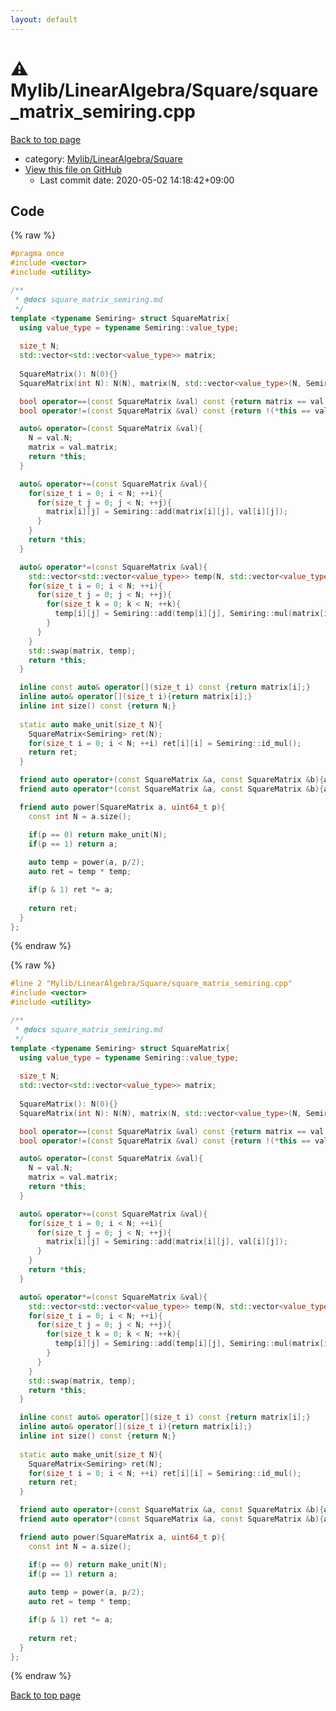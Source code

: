 ```yaml
---
layout: default
---
```


<!-- mathjax config similar to math.stackexchange -->
<script type="text/javascript" async
  src="https://cdnjs.cloudflare.com/ajax/libs/mathjax/2.7.5/MathJax.js?config=TeX-MML-AM_CHTML">
</script>
<script type="text/x-mathjax-config">
  MathJax.Hub.Config({
    TeX: { equationNumbers: { autoNumber: "AMS" }},
    tex2jax: {
      inlineMath: [ ['$','$'] ],
      processEscapes: true
    },
    "HTML-CSS": { matchFontHeight: false },
    displayAlign: "left",
    displayIndent: "2em"
  });
</script>

<script type="text/javascript" src="https://cdnjs.cloudflare.com/ajax/libs/jquery/3.4.1/jquery.min.js"></script>
<script src="https://cdn.jsdelivr.net/npm/jquery-balloon-js@1.1.2/jquery.balloon.min.js" integrity="sha256-ZEYs9VrgAeNuPvs15E39OsyOJaIkXEEt10fzxJ20+2I=" crossorigin="anonymous"></script>
<script type="text/javascript" src="../../../../assets/js/copy-button.js"></script>
<link rel="stylesheet" href="../../../../assets/css/copy-button.css" />


# :warning: Mylib/LinearAlgebra/Square/square_matrix_semiring.cpp

<a href="../../../../index.html">Back to top page</a>

* category: <a href="../../../../index.html#b58b3fdb1287502881e9117a37552614">Mylib/LinearAlgebra/Square</a>
* <a href="{{ site.github.repository_url }}/blob/master/Mylib/LinearAlgebra/Square/square_matrix_semiring.cpp">View this file on GitHub</a>
    - Last commit date: 2020-05-02 14:18:42+09:00




## Code

<a id="unbundled"></a>
{% raw %}
```cpp
#pragma once
#include <vector>
#include <utility>

/**
 * @docs square_matrix_semiring.md
 */
template <typename Semiring> struct SquareMatrix{
  using value_type = typename Semiring::value_type;
  
  size_t N;
  std::vector<std::vector<value_type>> matrix;
  
  SquareMatrix(): N(0){}
  SquareMatrix(int N): N(N), matrix(N, std::vector<value_type>(N, Semiring::id_add())){}

  bool operator==(const SquareMatrix &val) const {return matrix == val.matrix;}
  bool operator!=(const SquareMatrix &val) const {return !(*this == val);}

  auto& operator=(const SquareMatrix &val){
    N = val.N;
    matrix = val.matrix;
    return *this;
  }

  auto& operator+=(const SquareMatrix &val){
    for(size_t i = 0; i < N; ++i){
      for(size_t j = 0; j < N; ++j){
        matrix[i][j] = Semiring::add(matrix[i][j], val[i][j]);
      }
    }
    return *this;
  }

  auto& operator*=(const SquareMatrix &val){
    std::vector<std::vector<value_type>> temp(N, std::vector<value_type>(N));
    for(size_t i = 0; i < N; ++i){
      for(size_t j = 0; j < N; ++j){
        for(size_t k = 0; k < N; ++k){
          temp[i][j] = Semiring::add(temp[i][j], Semiring::mul(matrix[i][k], val[k][j]));
        }
      }
    }
    std::swap(matrix, temp);
    return *this;
  }

  inline const auto& operator[](size_t i) const {return matrix[i];}
  inline auto& operator[](size_t i){return matrix[i];}
  inline int size() const {return N;}
  
  static auto make_unit(size_t N){
    SquareMatrix<Semiring> ret(N);
    for(size_t i = 0; i < N; ++i) ret[i][i] = Semiring::id_mul();
    return ret;
  }

  friend auto operator+(const SquareMatrix &a, const SquareMatrix &b){auto ret = a; ret += b; return ret;}
  friend auto operator*(const SquareMatrix &a, const SquareMatrix &b){auto ret = a; ret *= b; return ret;}

  friend auto power(SquareMatrix a, uint64_t p){
    const int N = a.size();

    if(p == 0) return make_unit(N);
    if(p == 1) return a;
  
    auto temp = power(a, p/2);
    auto ret = temp * temp;

    if(p & 1) ret *= a;
 
    return ret;
  }
};

```
{% endraw %}

<a id="bundled"></a>
{% raw %}
```cpp
#line 2 "Mylib/LinearAlgebra/Square/square_matrix_semiring.cpp"
#include <vector>
#include <utility>

/**
 * @docs square_matrix_semiring.md
 */
template <typename Semiring> struct SquareMatrix{
  using value_type = typename Semiring::value_type;
  
  size_t N;
  std::vector<std::vector<value_type>> matrix;
  
  SquareMatrix(): N(0){}
  SquareMatrix(int N): N(N), matrix(N, std::vector<value_type>(N, Semiring::id_add())){}

  bool operator==(const SquareMatrix &val) const {return matrix == val.matrix;}
  bool operator!=(const SquareMatrix &val) const {return !(*this == val);}

  auto& operator=(const SquareMatrix &val){
    N = val.N;
    matrix = val.matrix;
    return *this;
  }

  auto& operator+=(const SquareMatrix &val){
    for(size_t i = 0; i < N; ++i){
      for(size_t j = 0; j < N; ++j){
        matrix[i][j] = Semiring::add(matrix[i][j], val[i][j]);
      }
    }
    return *this;
  }

  auto& operator*=(const SquareMatrix &val){
    std::vector<std::vector<value_type>> temp(N, std::vector<value_type>(N));
    for(size_t i = 0; i < N; ++i){
      for(size_t j = 0; j < N; ++j){
        for(size_t k = 0; k < N; ++k){
          temp[i][j] = Semiring::add(temp[i][j], Semiring::mul(matrix[i][k], val[k][j]));
        }
      }
    }
    std::swap(matrix, temp);
    return *this;
  }

  inline const auto& operator[](size_t i) const {return matrix[i];}
  inline auto& operator[](size_t i){return matrix[i];}
  inline int size() const {return N;}
  
  static auto make_unit(size_t N){
    SquareMatrix<Semiring> ret(N);
    for(size_t i = 0; i < N; ++i) ret[i][i] = Semiring::id_mul();
    return ret;
  }

  friend auto operator+(const SquareMatrix &a, const SquareMatrix &b){auto ret = a; ret += b; return ret;}
  friend auto operator*(const SquareMatrix &a, const SquareMatrix &b){auto ret = a; ret *= b; return ret;}

  friend auto power(SquareMatrix a, uint64_t p){
    const int N = a.size();

    if(p == 0) return make_unit(N);
    if(p == 1) return a;
  
    auto temp = power(a, p/2);
    auto ret = temp * temp;

    if(p & 1) ret *= a;
 
    return ret;
  }
};

```
{% endraw %}

<a href="../../../../index.html">Back to top page</a>

